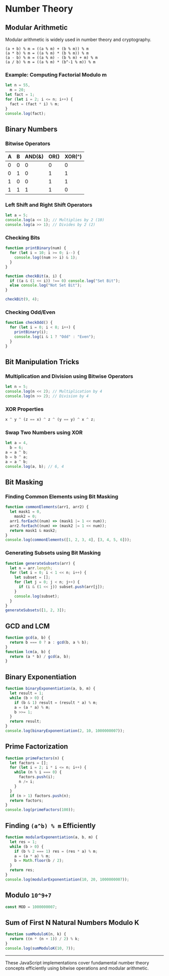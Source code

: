 # Number Theory

## Modular Arithmetic

Modular arithmetic is widely used in number theory and cryptography.

```
(a + b) % m = ((a % m) + (b % m)) % m
(a * b) % m = ((a % m) * (b % m)) % m
(a - b) % m = ((a % m) - (b % m) + m) % m
(a / b) % m = ((a % m) * (b^-1 % m)) % m
```

### Example: Computing Factorial Modulo m

```js
let n = 55,
  m = 20;
let fact = 1;
for (let i = 2; i <= n; i++) {
  fact = (fact * i) % m;
}
console.log(fact);
```

## Binary Numbers

### Bitwise Operators

| A   | B   | AND(&) | OR() | XOR(^) |
| --- | --- | ------ | ---- | ------ |
| 0   | 0   | 0      | 0    | 0      |
| 0   | 1   | 0      | 1    | 1      |
| 1   | 0   | 0      | 1    | 1      |
| 1   | 1   | 1      | 1    | 0      |

### Left Shift and Right Shift Operators

```js
let a = 5;
console.log(a << 1); // Multiplies by 2 (10)
console.log(a >> 1); // Divides by 2 (2)
```

### Checking Bits

```js
function printBinary(num) {
  for (let i = 10; i >= 0; i--) {
    console.log((num >> i) & 1);
  }
}

function checkBit(a, i) {
  if ((a & (1 << i)) !== 0) console.log("Set Bit");
  else console.log("Not Set Bit");
}

checkBit(9, 4);
```

### Checking Odd/Even

```js
function checkOdd() {
  for (let i = 0; i < 8; i++) {
    printBinary(i);
    console.log(i & 1 ? "Odd" : "Even");
  }
}
```

## Bit Manipulation Tricks

### Multiplication and Division using Bitwise Operators

```js
let n = 5;
console.log(n << 2); // Multiplication by 4
console.log(n >> 2); // Division by 4
```

### XOR Properties

```js
x ^ y ^ (z == x) ^ z ^ (y == y) ^ x ^ z;
```

### Swap Two Numbers using XOR

```js
let a = 4,
  b = 6;
a = a ^ b;
b = b ^ a;
a = a ^ b;
console.log(a, b); // 6, 4
```

## Bit Masking

### Finding Common Elements using Bit Masking

```js
function commonElements(arr1, arr2) {
  let mask1 = 0,
    mask2 = 0;
  arr1.forEach((num) => (mask1 |= 1 << num));
  arr2.forEach((num) => (mask2 |= 1 << num));
  return mask1 & mask2;
}
console.log(commonElements([1, 2, 3, 4], [3, 4, 5, 6]));
```

### Generating Subsets using Bit Masking

```js
function generateSubsets(arr) {
  let n = arr.length;
  for (let i = 0; i < 1 << n; i++) {
    let subset = [];
    for (let j = 0; j < n; j++) {
      if (i & (1 << j)) subset.push(arr[j]);
    }
    console.log(subset);
  }
}
generateSubsets([1, 2, 3]);
```

## GCD and LCM

```js
function gcd(a, b) {
  return b === 0 ? a : gcd(b, a % b);
}
function lcm(a, b) {
  return (a * b) / gcd(a, b);
}
```

## Binary Exponentiation

```js
function binaryExponentiation(a, b, m) {
  let result = 1;
  while (b > 0) {
    if (b & 1) result = (result * a) % m;
    a = (a * a) % m;
    b >>= 1;
  }
  return result;
}
console.log(binaryExponentiation(2, 10, 1000000007));
```

## Prime Factorization

```js
function primeFactors(n) {
  let factors = [];
  for (let i = 2; i * i <= n; i++) {
    while (n % i === 0) {
      factors.push(i);
      n /= i;
    }
  }
  if (n > 1) factors.push(n);
  return factors;
}
console.log(primeFactors(100));
```

## Finding `(a^b) % m` Efficiently

```js
function modularExponentiation(a, b, m) {
  let res = 1;
  while (b > 0) {
    if (b % 2 === 1) res = (res * a) % m;
    a = (a * a) % m;
    b = Math.floor(b / 2);
  }
  return res;
}
console.log(modularExponentiation(10, 20, 1000000007));
```

## Modulo `10^9+7`

```js
const MOD = 1000000007;
```

## Sum of First N Natural Numbers Modulo K

```js
function sumModuloK(n, k) {
  return ((n * (n + 1)) / 2) % k;
}
console.log(sumModuloK(10, 7));
```

---

These JavaScript implementations cover fundamental number theory concepts efficiently using bitwise operations and modular arithmetic.
